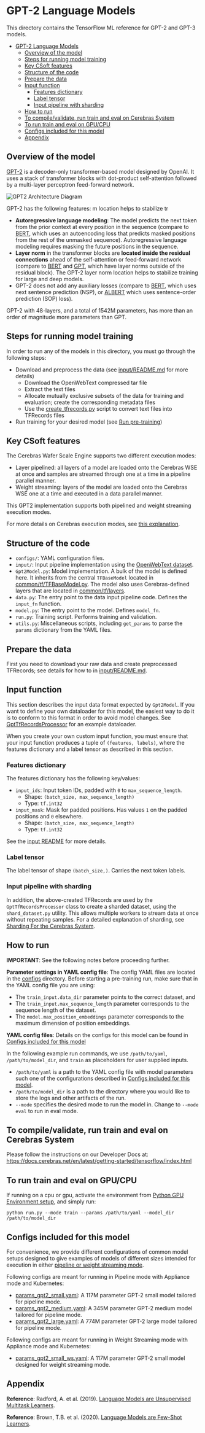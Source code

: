 # GPT-2 Language Models

This directory contains the TensorFlow ML reference for GPT-2 and GPT-3 models.

- [GPT-2 Language Models](#gpt-2-language-models)
  - [Overview of the model](#overview-of-the-model)
  - [Steps for running model training](#steps-for-running-model-training)
  - [Key CSoft features](#key-csoft-features)
  - [Structure of the code](#structure-of-the-code)
  - [Prepare the data](#prepare-the-data)
  - [Input function](#input-function)
    - [Features dictionary](#features-dictionary)
    - [Label tensor](#label-tensor)
    - [Input pipeline with sharding](#input-pipeline-with-sharding)
  - [How to run](#how-to-run)
  - [To compile/validate, run train and eval on Cerebras System](#to-compilevalidate-run-train-and-eval-on-cerebras-system)
  - [To run train and eval on GPU/CPU](#to-run-train-and-eval-on-gpucpu)
  - [Configs included for this model](#configs-included-for-this-model)
  - [Appendix](#appendix)

## Overview of the model

[GPT-2](https://d4mucfpksywv.cloudfront.net/better-language-models/language-models.pdf) is a decoder-only transformer-based model designed by OpenAI. It uses a stack of transformer blocks with dot-product
self-attention followed by a multi-layer perceptron feed-forward network.

![GPT2 Architecture Diagram](./images/architecture_diagram.png)

GPT-2 has the following features:
m location helps to stabilize tr
- **Autoregressive language modeling**: The model predicts the next token from the prior context at every position in the sequence (compare to [BERT](https://arxiv.org/abs/1810.04805), which uses an autoencoding loss that predicts masked positions from the rest of the unmasked sequence).
Autoregressive language modeling requires masking the future positions in the sequence.
- **Layer norm** in the transformer blocks are **located inside the residual
connections** ahead of the self-attention or feed-forward network
(compare to [BERT](https://arxiv.org/abs/1810.04805) and [GPT](https://s3-us-west-2.amazonaws.com/openai-assets/research-covers/language-unsupervised/language_understanding_paper.pdf), which have layer norms outside of the residual block).
The GPT-2 layer norm location helps to stabilize training for large and deep models.
- GPT-2 does not add any auxiliary losses (compare to [BERT](https://arxiv.org/abs/1810.04805), which uses next sentence prediction (NSP), or [ALBERT](https://arxiv.org/abs/1909.11942) which uses sentence-order prediction (SOP) loss).

GPT-2 with 48-layers, and a total of 1542M parameters, has more than an order of magnitude more parameters than GPT.

## Steps for running model training

In order to run any of the models in this directory, you must go through the following steps:

- Download and preprocess the data (see [input/README.md](./input/README.md) for more details)
  - Download the OpenWebText compressed tar file
  - Extract the text files
  - Allocate mutually exclusive subsets of the data for training and evaluation; create the corresponding metadata files
  - Use the [create_tfrecords.py](./input/create_tfrecords.py) script to convert text files into TFRecords files
- Run training for your desired model (see [Run pre-training](#run-pre-training))


## Key CSoft features

The Cerebras Wafer Scale Engine supports two different execution modes:

- Layer pipelined: all layers of a model are loaded onto the Cerebras WSE at once and samples are streamed through one at a time in a pipeline parallel manner.
- Weight streaming: layers of the model are loaded onto the Cerebras WSE one at a time and executed in a data parallel manner.

This GPT2 implementation supports both pipelined and weight streaming execution modes.

For more details on Cerebras execution modes, see [this explanation](https://docs.cerebras.net/en/latest/cerebras-basics/cerebras-execution-modes.html).

## Structure of the code

- `configs/`: YAML configuration files.
- `input/`: Input pipeline implementation using the [OpenWebText dataset](https://skylion007.github.io/OpenWebTextCorpus/).
- `Gpt2Model.py`: Model implementation. A bulk of the model is defined here. It inherits from the
    central `TFBaseModel` located in [common/tf/TFBaseModel.py](../../../common/tf/TFBaseModel.py).
    The model also uses Cerebras-defined layers that are located in [common/tf/layers](../../../common/tf/layers).
- `data.py`: The entry point to the data input pipeline code. Defines the `input_fn` function.
- `model.py`: The entry point to the model. Defines `model_fn`.
- `run.py`: Training script. Performs training and validation.
- `utils.py`: Miscellaneous scripts, including `get_params` to parse the `params` dictionary from the YAML files.

## Prepare the data

First you need to download your raw data and create preprocessed TFRecords; see details for how to in [input/README.md](./input/README.md).

## Input function

This section describes the input data format expected by `Gpt2Model`. If you want to define your own dataloader for this model,
the easiest way to do it is to conform to this format in order to avoid model changes. See [GptTfRecordsProcessor](./input/GptTfRecordsProcessor) for an example dataloader.

When you create your own custom input function, you must ensure that your input function produces a tuple of
`(features, labels)`, where the features dictionary and a label tensor as described in this section.

### Features dictionary

The features dictionary has the following key/values:

- `input_ids`: Input token IDs, padded with `0` to `max_sequence_length`.
  - Shape: `(batch_size, max_sequence_length)`
  - Type: `tf.int32`
- `input_mask`: Mask for padded positions. Has values `1` on the padded positions and `0` elsewhere.
  - Shape: `(batch_size, max_sequence_length)`
  - Type: `tf.int32`

See the [input README](./input/README.md#table-1-data-features-in-the-generated-tfrecords) for more details.

### Label tensor

The label tensor of shape `(batch_size,)`. Carries the next token labels.

### Input pipeline with sharding

In addition, the above-created TFRecords are used by the `GptTfRecordsProcessor` class to create a sharded dataset, using the `shard_dataset.py` utility. This allows multiple workers to stream data at once without repeating samples. For a detailed explanation of sharding, see <a href="https://docs.cerebras.net/en/latest/tensorflow-docs/preparing-tf-input/sharding-for-cs.html" class="external-link">Sharding For the Cerebras System</a>.

## How to run

**IMPORTANT**: See the following notes before proceeding further.

**Parameter settings in YAML config file**: The config YAML files are located in the [configs](configs/) directory. Before starting a pre-training run, make sure that in the YAML config file you are using:

- The `train_input.data_dir` parameter points to the correct dataset, and
- The `train_input.max_sequence_length` parameter corresponds to the sequence length of the dataset.
- The `model.max_position_embeddings` parameter corresponds to the maximum dimension of position embeddings.

**YAML config files**: Details on the configs for this model can be found in [Configs included for this model](#configs-included-for-this-model)

In the following example run commands, we use `/path/to/yaml`, `/path/to/model_dir`, and `train` as placeholders for user supplied inputs.

- `/path/to/yaml` is a path to the YAML config file with model parameters such one of the configurations described in [Configs included for this model](#configs-included-for-this-model).
- `/path/to/model_dir` is a path to the directory where you would like to store the logs and other artifacts of the run.
- `--mode` specifies the desired mode to run the model in. Change to `--mode eval` to run in eval mode.

## To compile/validate, run train and eval on Cerebras System

Please follow the instructions on our Developer Docs at:
https://docs.cerebras.net/en/latest/getting-started/tensorflow/index.html

## To run train and eval on GPU/CPU

If running on a cpu or gpu, activate the environment from [Python GPU Environment setup](../../../../PYTHON-SETUP.md), and simply run:

```
python run.py --mode train --params /path/to/yaml --model_dir /path/to/model_dir
```

## Configs included for this model

For convenience, we provide different configurations of common model setups designed to give examples of models of different sizes intended for execution in either [pipeline or weight streaming mode](https://docs.cerebras.net/en/latest/cerebras-basics/cerebras-execution-modes.html).

Following configs are meant for running in Pipeline mode with Appliance mode and Kubernetes:

- [params_gpt2_small.yaml](./configs/params_gpt2_small.yaml): A 117M parameter GPT-2 small model tailored for pipeline mode.
- [params_gpt2_medium.yaml](./configs/params_gpt2_medium.yaml): A 345M parameter GPT-2 medium model tailored for pipeline mode.
- [params_gpt2_large.yaml](./configs/params_gpt2_large.yaml): A 774M parameter GPT-2 large model tailored for pipeline mode.

Following configs are meant for running in Weight Streaming mode with Appliance mode and Kubernetes:

- [params_gpt2_small_ws.yaml](./configs/params_gpt2_small_ws.yaml): A 117M parameter GPT-2 small model designed for weight streaming mode.

## Appendix

**Reference**: Radford, A. et al. (2019). [Language Models are Unsupervised Multitask Learners](https://d4mucfpksywv.cloudfront.net/better-language-models/language-models.pdf).

**Reference**: Brown, T.B. et al. (2020). [Language Models are Few-Shot Learners](https://arxiv.org/abs/2005.14165).
